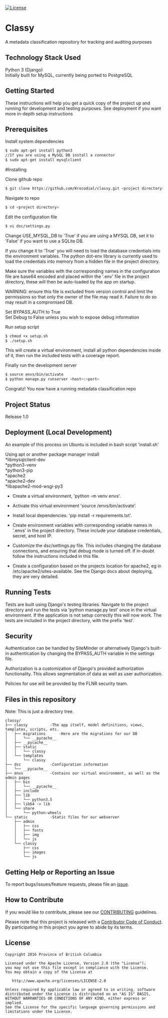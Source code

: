 
[![License](https://img.shields.io/badge/License-Apache%202.0-blue.svg)](LICENSE)


# Classy 
A metadata classification repository for tracking and auditing purposes  

## Technology Stack Used
Python 3 (Django)  
Initially built for MySQL, currently being ported to PostgreSQL  

## Getting Started  
These instructions will help you get a quick copy of the project up and running for development and testing purposes. See deployment if you want more in-depth setup instructions  
  
## Prerequisites  
Install system dependencies    
```sh  
$ sudo apt-get install python3  
//If you are using a MySQL DB install a connector  
$ sudo apt-get install mysqlclient    
```    
  
#Installing  
  
Clone github repo  
```sh  
$ git clone https://github.com/Krocodial/classy.git <project directory>  
```   
  
Navigate to repo  
```sh  
$ cd <project directory>  
```  
  
Edit the configuration file  
```sh  
$ vi dsc/settings.py  
```  
Change USE_MYSQL_DB to 'True' if you are using a MYSQL DB, set it to 'False' if you want to use a SQLite DB.   
  
If you change it to 'True' you will need to load the database credentials into the environment variables. The python dot-env library is currently used to load the credentials into memory from a hidden file in the project directory.  
  
Make sure the variables with the corresponding names in the configuration file are base64 encoded and placed within the '.env' file in the project directory, these will then be auto-loaded by the app on startup.  
  
WARNING: ensure this file is excluded from version control and limit the permissions so that only the owner of the file may read it. Failure to do so may result in a compromised DB.  
  
Set BYPASS_AUTH to True  
Set Debug to False unless you wish to expose debug information  
  
Run setup script  
```sh  
$ chmod +x setup.sh    
$ ./setup.sh  
```  

This will create a virtual environment, install all python dependencies inside of it, then run the included tests with a coverage report.  
  
Finally run the development server  
```sh  
$ source envs/bin/activate  
$ python manage.py runserver <host>:<port>  
```  

Congratz! You now have a running metadata classification repo  

## Project Status
Release 1.0  

## Deployment (Local Development)

An example of this process on Ubuntu is included in bash script 'install.sh'  
  
Using apt or another package manager install  
*libmysqlclient-dev  
*python3-venv  
*python3-pip  
*apache2  
*apache2-dev  
*libapache2-mod-wsgi-py3  
  
* Create a virtual environment, 'python -m venv envs'.  
   
* Activate this virtual environment 'source /envs/bin/activate'.  
  
* Install local dependencies. 'pip install -r requirements.txt'.  
  
* Create environment variables with corresponding variable names in '.envs' in the project directory. These include your database credentials, secret, and host IP.  
  
* Customize the dsc/settings.py file. This includes changing the database connections, and ensuring that debug mode is turned off. If in-doubt follow the instructions included in this file.  
  
* Create a configuration based on the projects location for apache2, eg in /etc/apache2/sites-available. See the Django docs about deploying, they are very detailed.  
 
## Running Tests
  
Tests are built using Django's testing libraries. Navigate to the project directory and run the tests via 'python manage.py test' once in the virtual environment. If the application is not setup correctly this will now work. The tests are included in the project directory, with the prefix 'test'.  
 

## Security  
Authentication can be handled by SiteMinder or alternatively Django's built-in authentication by changing the BYPASS_AUTH variable in the settings file.  

Authorization is a customization of Django's provided authorization functionality. This allows segmentation of data as well as user authorization.  

Policies for use will be provided by the FLNR security team.  

## Files in this repository
Note: This is just a directory tree.  
```
classy/	
├── classy			-The app itself, model definitions, views, templates, scripts, etc.
│   ├── migrations		-Here are the migrations for our DB
│   │   └── __pycache__
│   ├── __pycache__
│   ├── static
│   │   └── classy
│   └── templates
│       └── classy
├── dsc				-Configuration information
│   └── __pycache__
├── envs			-Contains our virtual environment, as well as the admin pages
│   ├── bin
│   │   └── __pycache__
│   ├── include
│   ├── lib
│   │   └── python3.5
│   ├── lib64 -> lib
│   └── share
│       └── python-wheels
└── static			-Static files for our webserver
    ├── admin
    │   ├── css
    │   ├── fonts
    │   ├── img
    │   └── js
    └── classy
        ├── css
        ├── images
        └── js
```

## Getting Help or Reporting an Issue

To report bugs/issues/feature requests, please file an [issue](../../issues).

## How to Contribute

If you would like to contribute, please see our [CONTRIBUTING](./CONTRIBUTING.md) guidelines.

Please note that this project is released with a [Contributor Code of Conduct](./CODE_OF_CONDUCT.md). 
By participating in this project you agree to abide by its terms.

## License

    Copyright 2016 Province of British Columbia

    Licensed under the Apache License, Version 2.0 (the "License");
    you may not use this file except in compliance with the License.
    You may obtain a copy of the License at

       http://www.apache.org/licenses/LICENSE-2.0

    Unless required by applicable law or agreed to in writing, software
    distributed under the License is distributed on an "AS IS" BASIS,
    WITHOUT WARRANTIES OR CONDITIONS OF ANY KIND, either express or implied.
    See the License for the specific language governing permissions and
    limitations under the License.
